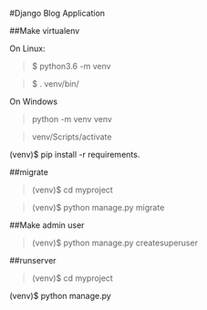 #Django Blog Application

##Make virtualenv

On Linux:

>$ python3.6 -m venv 

>$ . venv/bin/

On Windows


> python -m venv venv

> venv/Scripts/activate

(venv)$ pip install -r requirements.

##migrate

>(venv)$ cd myproject

>(venv)$ python manage.py migrate

##Make admin user

>(venv)$ python manage.py createsuperuser

##runserver

>(venv)$ cd myproject

(venv)$ python manage.py 

